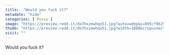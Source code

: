 ```yaml
---
title:  "Would you fuck it?"
metadate: "hide"
categories: [ Pussy ]
image: "https://preview.redd.it/do7hxzmwhqo51.jpg?auto=webp&s=895cf9629338187bb07207b7132799796a506ea4"
thumb: "https://preview.redd.it/do7hxzmwhqo51.jpg?width=1080&crop=smart&auto=webp&s=a498d1586945d156c622b1ea5e43174a714443f8"
visit: ""
---
```

Would you fuck it?
